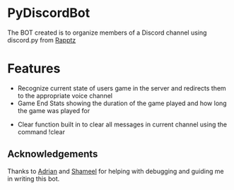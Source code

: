 # PyDiscordBot
The BOT created is to organize members of a Discord channel using discord.py from [Rapptz](https://github.com/Rapptz/discord.py)

# Features 
* Recognize current state of users game in the server and redirects them to the appropriate voice channel
* Game End Stats showing the duration of the game played and how long the game was played for
- Clear function built in to clear all messages in current channel using the command !clear

## Acknowledgements
Thanks to [Adrian](https://github.com/adrianlee) and [Shameel](https://github.com/meeoh/) for helping with debugging and guiding me in writing this bot.
